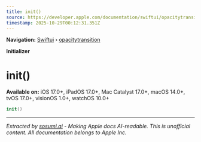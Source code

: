 ```yaml
---
title: init()
source: https://developer.apple.com/documentation/swiftui/opacitytransition/init()
timestamp: 2025-10-29T00:12:31.351Z
---
```


**Navigation:** [Swiftui](/documentation/swiftui) › [opacitytransition](/documentation/swiftui/opacitytransition)

**Initializer**

# init()

**Available on:** iOS 17.0+, iPadOS 17.0+, Mac Catalyst 17.0+, macOS 14.0+, tvOS 17.0+, visionOS 1.0+, watchOS 10.0+

```swift
init()
```

---

*Extracted by [sosumi.ai](https://sosumi.ai) - Making Apple docs AI-readable.*
*This is unofficial content. All documentation belongs to Apple Inc.*

